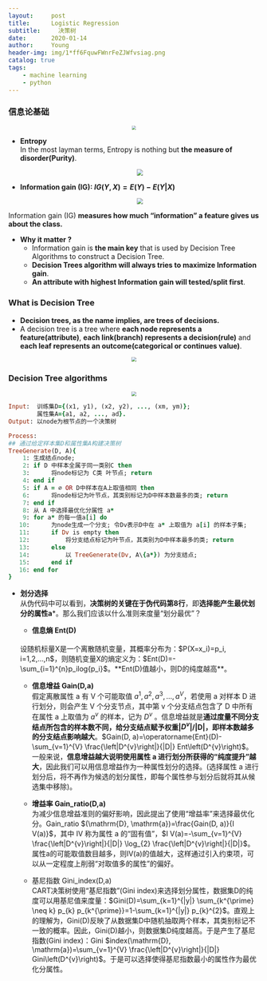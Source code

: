 ```yaml
---
layout:     post
title:      Logistic Regression
subtitle:     决策树
date:       2020-01-14
author:     Young
header-img: img/1*ff6FquwFWnrFeZJWfvsiag.png
catalog: true
tags:
    - machine learning
    - python
---
```




### 信息论基础
<p align="center">
  <img src="https://miro.medium.com/max/2040/1*S6zcbdAzUvIOKBaWBKp9MA.png" style="zoom:50%" />
</p>


- **Entropy**
  <br>
  In the most layman terms, Entropy is nothing but **the measure of disorder(Purity)**.
  
  <p align="center">
    <img src="https://miro.medium.com/max/1130/1*M15RZMSk8nGEyOnD8haF-A.png" style="zoom:80%" />
  </p>
  
- **Information gain (IG): $I G(Y, X)=E(Y)-E(Y | X)$** 
  
  <p align="center">
    <img src="https://miro.medium.com/max/4000/1*bVGWGETTor7bSnhr7sXEVw.png" style="zoom:80%" />
  </p>
  

Information gain (IG) **measures how much “information” a feature gives us about the class.**

  - **Why it matter ?**
    - Information gain is **the main key** that is used by Decision Tree Algorithms to construct a Decision Tree.
    - **Decision Trees algorithm will always tries to maximize Information gain**.
    - **An attribute with highest Information gain will tested/split first**.



### What is Decision Tree

  - **Decision trees, as the name implies, are trees of decisions.**
  - A decision tree is a tree where **each node represents a feature(attribute)**, **each link(branch) represents a decision(rule)** and **each leaf represents an outcome(categorical or continues value)**. 

<p align="center">
  <img src="https://miro.medium.com/max/2000/1*DUYbuD8el6Pkkj8-sw5LYw.png" style="zoom:60%" />
</p>

### Decision Tree algorithms

<p align="center">
  <img src="https://upload-images.jianshu.io/upload_images/3777066-960dcf8c1b4541ce.png" style="zoom:60%" />
</p>

```ruby
Input:  训练集D={(x1, y1), (x2, y2), ..., (xm, ym)};
        属性集A={a1, a2, ..., ad}.
Output: 以node为根节点的一个决策树

Process:
## 通过给定样本集D和属性集A构建决策树
TreeGenerate(D, A){
    1: 生成结点node;
    2: if D 中样本全属于同一类别C then
    3:      将node标记为 C类 叶节点; return
    4: end if
    5: if A = ∅ OR D中样本在A上取值相同 then
    6:      将node标记为叶节点，其类别标记为D中样本数最多的类; return 
    7: end if
    8: 从 A 中选择最优化分属性 a*
    9: for a* 的每一值a[i] do
   10:      为node生成一个分支; 令Dv表示D中在 a* 上取值为 a[i] 的样本子集;
   11:      if Dv is empty then
   12:          将分支结点标记为叶节点，其类别为D中样本最多的类; return
   13:      else
   14:          以 TreeGenerate(Dv, A\{a*}) 为分支结点;
   15:      end if
   16: end for
}
```

- **划分选择**
  <br>
  从伪代码中可以看到，**决策树的关键在于伪代码第8行**，即**选择能产生最优划分的属性a***。那么我们应该以什么准则来度量“划分最优”？
  
  - **信息熵 Ent(D)**
  <br>
  设随机标量X是一个离散随机变量，其概率分布为：$P(X=x_i)=p_i, i=1,2,...,n$，则随机变量X的熵定义为：$Ent(D)=-\sum_{i=1}^{n}p_ilog{p_i}$。**Ent(D)值越小，则D的纯度越高**。
  
  - **信息增益 Gain(D,a)**
    <br>
    假定离散属性 a 有 V 个可能取值 ${a^1,a^2,a^3,...,a^V}$，若使用 a 对样本 D 进行划分，则会产生 V 个分支节点，其中第 v 个分支结点包含了 D 中所有在属性 a 上取值为 $a^v$ 的样本，记为 $D^v$ 。信息增益就是**通过度量不同分支结点所包含的样本数不同，给分支结点赋予权重|$D^v$|/|D|，即样本数越多的分支结点影响越大**。$Gain(D, a)=\operatorname{Ent}(D)-\sum_{v=1}^{V} \frac{\left|D^{v}\right|}{|D|} Ent\left(D^{v}\right)$。
    <br>
    一般来说，**信息增益越大说明使用属性 a 进行划分所获得的“纯度提升”越大**，因此我们可以用信息增益作为一种属性划分的选择。(选择属性 a 进行划分后，将不再作为候选的划分属性，即每个属性参与划分后就将其从候选集中移除)。
  
  - **增益率 Gain_ratio(D,a)**
    <br>
    为减少信息增益准则的偏好影响，因此提出了使用“增益率”来选择最优化分。Gain_ratio $(\mathrm{D}, \mathrm{a})=\frac{Gain(D, a)}{I V(a)}$，其中 IV 称为属性 a 的“固有值”，$I V(a)=-\sum_{v=1}^{V} \frac{\left|D^{v}\right|}{|D|} \log_{2} \frac{\left|D^{v}\right|}{|D|}$。属性a的可能取值数目越多，则IV(a)的值越大，这样通过引入约束项，可以从一定程度上削弱“对取值多的属性”的偏好。
  - 基尼指数 Gini_index(D,a)
    <br>
    CART决策树使用“基尼指数”(Gini index)来选择划分属性，数据集D的纯度可以用基尼值来度量：$Gini(D)=\sum_{k=1}^{|y|} \sum_{k^{\prime} \neq k} p_{k} p_{k^{\prime}}=1-\sum_{k=1}^{|y|} p_{k}^{2}$。直观上的理解为，Gini(D)反映了从数据集D中随机抽取两个样本，其类别标记不一致的概率。因此，Gini(D)越小，则数据集D纯度越高。于是产生了基尼指数(Gini index)：Gini $index(\mathrm{D}, \mathrm{a})=\sum_{v=1}^{V} \frac{\left|D^{v}\right|}{|D|} Gini\left(D^{v}\right)$。于是可以选择使得基尼指数最小的属性作为最优化分属性。

